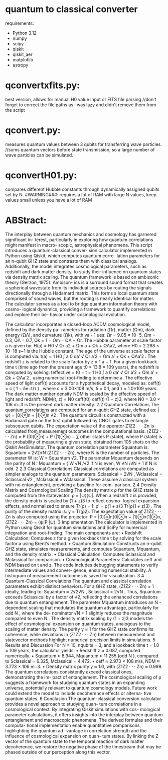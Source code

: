 # quantum to classical converter
requirements:
- Python 3.12
- numpy
- scipy
- qiskit
- qiskit_aer
- matplotlib
- astropy
# qconvertxfits.py:
best version, allows for manual H0 value input or FITS file parsing
//don't forget to correct the file paths as i was lazy and didn't remove them from the script
# qconvert.py:
measures quantum values between 3 qubits for transferring wave particles.
//sums quantum vectors before state transmission, so a large number of wave particles can be simulated.
# qconvertH01.py:
compares different Hubble constants through dynamically assigned qubits set by N.  #WARNING###: requires a lot of RAM with large N values, keep values small unless you have a lot of RAM

# ABStract:
The interplay between quantum mechanics and cosmology has garnered significant in-
terest, particularly in exploring how quantum correlations might manifest in macro-
scopic, astrophysical phenomena. This script introduces a quantum-classical conver-
sion calculator implemented in Python using Qiskit, which computes quantum corre-
lation parameters for an n-qubit GHZ state and contrasts them with classical analogs.
Additionally, the model integrates cosmological parameters, such as redshift and dark
matter density, to study their influence on quantum states via density matrix scaling.
The quantum framework is based on ambisonic theory (Gerzon, 1975). Ambison-
ics is a surround sound format that creates a spherical wavestate from its individual
sources by routing the signals directionally through a Hadamard matrix. This forms a
local quantum state comprised of sound waves, but the routing is nearly identical for
matter.
The calculator serves as a tool to bridge quantum information theory with cosmo-
logical dynamics, providing a framework to quantify correlations and explore their be-
havior under cosmological evolution.

The calculator incorporates a closed-loop ΛCDM cosmological model, defined by the density pa-
rameters for radiation (Ωr), matter (Ωm), dark energy (ΩΛ), and curvature (Ωk), with val-
1
ues:
Ωr = 9.05 × 10−5, Ωm = 0.3, ΩΛ = 0.7, Ωk = 1 − Ωm − ΩΛ − Ωr.
The Hubble parameter at scale factor a is given by:
H(a) = H0
√ Ωr
a2 + Ωm
a + Ωk + ΩΛa2,
where H0 = 2.268 × 10−18 s−1 is the Hubble constant. The age of the universe at scale
factor a is computed via:
t(a) = 1
H0
∫ a
0
da′
√ Ωr
a′2 + Ωm
a′ + Ωk + ΩΛa′2
.
The redshift z is related to the scale factor by z = 1
a − 1. For a given lookback time t (time
ago from the present age t0 = 13.8 × 109 years), the redshift is computed by solving:
teffective = t0 − t = 1
H0
∫ a
0
da′
√ Ωr
a′2 + Ωm
a′ + Ωk + ΩΛa′2
,
using numerical root-finding to determine a.
The effective speed of light ceff(t) accounts for a hypothetical decay, modeled as:
ceff(t) = c
(
1 − δe−t/τ )
,
where c = 3.00×108 m/s, δ = 0.1, and τ = 1.0×109 years. The dark matter number density
NDM is scaled by the effective speed of light and redshift:
NDM(t, z) = N0
ceff(t0)
ceff(t) (1 + z)3,
where N0 = 3.0 × 106 m−3 is the present dark matter density.
2.2 Quantum Correlations
The quantum correlations are computed for an n-qubit GHZ state, defined as:
|ψ⟩ = |0⟩⊗n + |1⟩⊗n
√2 .
The quantum circuit is constructed with a Hadamard gate on the first qubit followed
by CNOT gates to entangle subsequent qubits. The expectation value of the operator
Z1Z2 · · · Zn is calculated from measurement outcomes in the computational basis:
⟨Z1Z2 · · · Zn⟩ = P (|0⟩⊗n) + P (|1⟩⊗n) − ∑
other states
P (state),
where P (state) is the probability of measuring a given state, obtained from 105 shots on
the Qiskit AerSimulator. The quantum correlation parameter Squantum is:
Squantum = 2√2√N ⟨Z1Z2 · · · Zn⟩,
where N is the number of particles. The parameter W is:
W = Squantum
√2.
The parameter Mquantum depends on the parity of N :
Mquantum =
{
W √N /√2 if N is even,
W √N /√N + 1 if N is odd.
2
2.3 Classical Correlations
Classical correlations are computed as simpler analogs to the quantum parameters:
Sclassical = 2√N , Wclassical = Sclassical
√2 , Mclassical = Wclassical.
These assume a classical system with no entanglement, providing a baseline for com-
parison.
2.4 Density Matrix and Cosmological Scaling
The density matrix ρ for the GHZ state is computed from the statevector:
ρ = |ψ⟩⟨ψ|.
When a redshift z is provided, the density matrix is scaled by (1 + z)3 to reflect cosmo-
logical expansion effects, and normalized to ensure Tr(ρ) = 1:
ρ′ = ρ(1 + z)3
Tr(ρ(1 + z)3) .
The purity of the density matrix is:
γ = Tr(ρ2).
The expectation value of Z1Z2 · · · Zn is also computed using the projector:
P = |0⟩⊗n⟨0|⊗n + |1⟩⊗n⟨1|⊗n,
⟨Z1Z2 · · · Zn⟩ = ⟨ψ|P |ψ⟩.
3 Implementation
The calculator is implemented in Python using Qiskit for quantum simulations and SciPy
for numerical integration and root-finding. The main components are:
• Redshift Calculation: Computes z for a given lookback time t by solving for the
scale factor a using Brent’s method.
• Quantum Simulation: Constructs an n-qubit GHZ state, simulates measurements,
and computes Squantum, Mquantum, and the density matrix.
• Classical Calculation: Computes Sclassical and Mclassical for comparison.
• Cosmological Parameters: Calculates ceff and NDM based on t and z.
The code includes debugging statements to verify intermediate values and conver-
gence, ensuring numerical stability. A histogram of measurement outcomes is saved for
visualization.
3
4 Quantum-Classical Correlations
The quantum and classical correlation parameters exhibit distinct behaviors. For a GHZ
state, ⟨Z1Z2 · · · Zn⟩ ≈ 1 ideally, leading to:
Squantum ≈ 2√2√N , Sclassical = 2√N .
Thus, Squantum exceeds Sclassical by a factor of √2, reflecting the enhanced correlations
due to quantum entanglement. The parameter Mquantum introduces an N -dependent
scaling that modulates the quantum advantage, particularly for odd N , where the de-
nominator √N + 1 slightly reduces the magnitude compared to even N .
The density matrix scaling by (1 + z)3 models the effect of cosmological expansion on
quantum states, analogous to the scaling of matter density. The purity γ ≈ 1 for the GHZ
state confirms its coherence, while deviations in ⟨Z1Z2 · · · Zn⟩ between measurement and
statevector methods highlight numerical precision limits in simulations.
5 Results and Discussion
For N = 10, nqubits = 3, and a lookback time t = 1.0 × 109 years, the calculator yields:
• Redshift z ≈ 0.087, computed numerically.
• Squantum ≈ 8.944, Mquantum ≈ 11.255 (odd N ), compared to Sclassical = 6.325, Mclassical =
4.472.
• ceff ≈ 2.973 × 108 m/s, NDM ≈ 3.773 × 106 m−3.
• Density matrix purity γ ≈ 1.0, with ⟨Z1Z2 · · · Zn⟩ ≈ 0.999.
The quantum correlations consistently exceed classical ones, demonstrating the im-
pact of entanglement. The cosmological scaling of ρ suggests a framework for studying
quantum states in an expanding universe, potentially relevant to quantum cosmology
models. Future work could extend the model to include decoherence effects or alterna-
tive quantum states.
6 Conclusion
The quantum-classical conversion calculator provides a novel approach to studying quan-
tum correlations in a cosmological context. By integrating Qiskit simulations with cos-
mological parameter calculations, it offers insights into the interplay between quantum
entanglement and macroscopic phenomena. The derived formulas and their computa-
tional implementation enable quantitative comparisons, highlighting the quantum ad-
vantage in correlation strength and the influence of cosmological expansion on quan-
tum states. By linking the Z vector of the quantum state to the temporal reaction of
dark matter decoherence, we restore the negative phase of the timestream that may be
phased outside of our perception along this vector.
